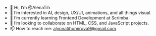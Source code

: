 - 👋 Hi, I’m @AlenaTih
- 👀 I’m interested in AI, design, UX/UI, animations, and all things visual.
- 🌱 I’m currently learning Frontend Development at Scrimba.
- 💞️ I’m looking to collaborate on HTML, CSS, and JavaScript projects.
- 📫 How to reach me: alyonatihomirova9@gmail.com

<!---
AlenaTih/AlenaTih is a ✨ special ✨ repository because its `README.md` (this file) appears on your GitHub profile.
You can click the Preview link to take a look at your changes.
--->
